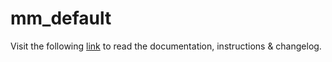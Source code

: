 # mm_default

Visit the following [link](http://code.divandesign.biz/modx/mm_default) to read the documentation, instructions & changelog.